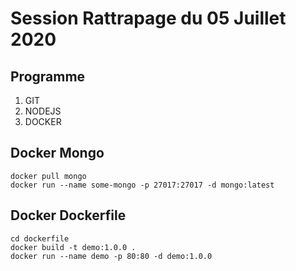 # Session Rattrapage du 05 Juillet 2020

## Programme
1. GIT
2. NODEJS
3. DOCKER


## Docker Mongo
```
docker pull mongo
docker run --name some-mongo -p 27017:27017 -d mongo:latest
```

## Docker Dockerfile
```
cd dockerfile
docker build -t demo:1.0.0 .
docker run --name demo -p 80:80 -d demo:1.0.0
```
